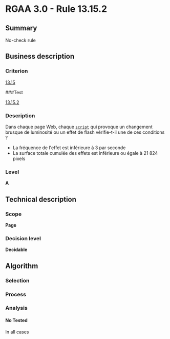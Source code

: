 # RGAA 3.0 -  Rule 13.15.2

## Summary

No-check rule

## Business description

### Criterion

[13.15](http://disic.github.io/rgaa_referentiel_en/RGAA3.0_Criteria_English_version_v1.html#crit-13-15)

###Test

[13.15.2](http://disic.github.io/rgaa_referentiel_en/RGAA3.0_Criteria_English_version_v1.html#test-13-15-2)

### Description

Dans chaque page Web, chaque <a href="http://references.modernisation.gouv.fr/referentiel-technique-0#mScript">`script`</a> qui provoque un changement brusque de luminosit&eacute; ou un effet de flash v&eacute;rifie-t-il une de ces conditions ? 
 
 *  La fr&eacute;quence de l'effet est inf&eacute;rieure &agrave; 3 par seconde 
 *  La surface totale cumul&eacute;e des effets est inf&eacute;rieure ou &eacute;gale &agrave; 21 824 pixels 


### Level

**A**

## Technical description

### Scope

**Page**

### Decision level

**Decidable**

## Algorithm

### Selection

### Process

### Analysis

#### No Tested 

In all cases




